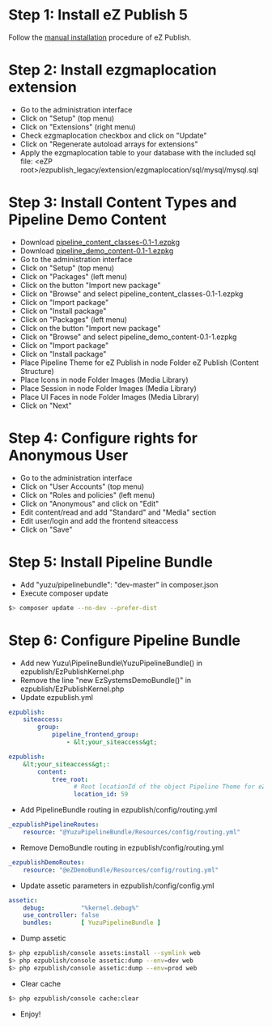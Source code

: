 # Step 1: Install eZ Publish 5

Follow the [manual installation](https://doc.ez.no/display/EZP/Manual+configuration+of+eZ+Publish) procedure of eZ Publish.


# Step 2: Install ezgmaplocation extension

- Go to the administration interface
- Click on "Setup" (top menu)
- Click on "Extensions" (right menu)
- Check ezgmaplocation checkbox and click on "Update"
- Click on "Regenerate autoload arrays for extensions"
- Apply the ezgmaplocation table to your database with the included sql file: &lt;eZP root&gt;/ezpublish_legacy/extension/ezgmaplocation/sql/mysql/mysql.sql


# Step 3: Install Content Types and Pipeline Demo Content

- Download [pipeline_content_classes-0.1-1.ezpkg](https://github.com/AgenceYuzu/PipelineBundle/blob/7af121b41fbea0263a868b4d170b11f6cd89b755/Resources/packages/pipeline_content_classes-0.1-1.ezpkg?raw=true)
- Download [pipeline_demo_content-0.1-1.ezpkg](https://github.com/AgenceYuzu/PipelineBundle/blob/7af121b41fbea0263a868b4d170b11f6cd89b755/Resources/packages/pipeline_demo_content-0.1-1.ezpkg?raw=true)
- Go to the administration interface
- Click on "Setup" (top menu)
- Click on "Packages" (left menu)
- Click on the button "Import new package"
- Click on "Browse" and select pipeline_content_classes-0.1-1.ezpkg
- Click on "Import package"
- Click on "Install package"
- Click on "Packages" (left menu)
- Click on the button "Import new package"
- Click on "Browse" and select pipeline_demo_content-0.1-1.ezpkg
- Click on "Import package"
- Click on "Install package"
- Place Pipeline Theme for eZ Publish in node Folder eZ Publish (Content Structure)
- Place Icons in node Folder Images (Media Library)
- Place Session in node Folder Images (Media Library)
- Place UI Faces in node Folder Images (Media Library)
- Click on "Next"


# Step 4: Configure rights for Anonymous User
- Go to the administration interface
- Click on "User Accounts" (top menu)
- Click on "Roles and policies" (left menu)
- Click on "Anonymous" and click on "Edit"
- Edit content/read and add "Standard" and "Media" section
- Edit user/login and add the frontend siteaccess
- Click on "Save"


# Step 5: Install Pipeline Bundle

- Add "yuzu/pipelinebundle": "dev-master" in composer.json
- Execute composer update

```bash
$> composer update --no-dev --prefer-dist
```


# Step 6: Configure Pipeline Bundle

- Add new Yuzu\PipelineBundle\YuzuPipelineBundle() in ezpublish/EzPublishKernel.php
- Remove the line "new EzSystemsDemoBundle()" in ezpublish/EzPublishKernel.php
- Update ezpublish.yml

```yml
ezpublish:
    siteaccess:
        group:
            pipeline_frontend_group:
                - &lt;your_siteaccess&gt;
```

```yml
ezpublish:
    &lt;your_siteaccess&gt;:
        content:
            tree_root:
                  # Root locationId of the object Pipeline Theme for eZ Publish [Pipeline Theme] 
                  location_id: 59
```

- Add PipelineBundle routing in ezpublish/config/routing.yml

```yml
_ezpublishPipelineRoutes:
    resource: "@YuzuPipelineBundle/Resources/config/routing.yml"
```

- Remove DemoBundle routing in ezpublish/config/routing.yml

```yml
_ezpublishDemoRoutes:
    resource: "@eZDemoBundle/Resources/config/routing.yml"
```

- Update assetic parameters in ezpublish/config/config.yml

```yml
assetic:
    debug:          "%kernel.debug%"
    use_controller: false
    bundles:        [ YuzuPipelineBundle ]
```
 
- Dump assetic
 
```bash
$> php ezpublish/console assets:install --symlink web
$> php ezpublish/console assetic:dump --env=dev web
$> php ezpublish/console assetic:dump --env=prod web
```
 
- Clear cache

```bash
$> php ezpublish/console cache:clear
```

- Enjoy!